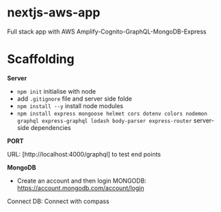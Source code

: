 # nextjs-aws-app
Full stack app with AWS Amplify-Cognito-GraphQL-MongoDB-Express

# Scaffolding

__Server__
- `npm init` initialise with node
- add `.gitignore` file and server side folde
- `npm install --y` install node modules
- `npm install express mongoose helmet cors dotenv colors nodemon graphql express-graphql lodash body-parser express-router` server-side dependencies

__PORT__

URL: [http://localhost:4000/graphql] to test end points

__MongoDB__

- Create an account and then login
MONGODB: https://account.mongodb.com/account/login

Connect DB:
Connect with compass


